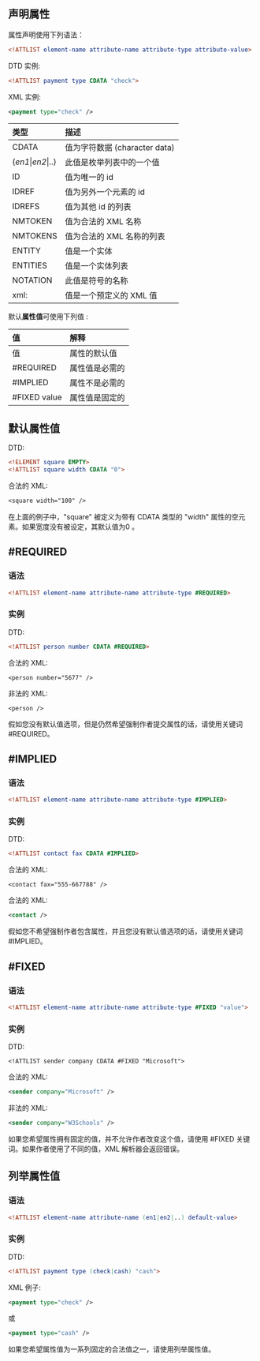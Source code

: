 ## 声明属性

属性声明使用下列语法：

```dtd
<!ATTLIST element-name attribute-name attribute-type attribute-value>
```

DTD 实例:

```dtd
<!ATTLIST payment type CDATA "check">
```

XML 实例:

```xml
<payment type="check" />
```



| 类型               | 描述                          |
| :----------------- | :---------------------------- |
| CDATA              | 值为字符数据 (character data) |
| (*en1*\|*en2*\|..) | 此值是枚举列表中的一个值      |
| ID                 | 值为唯一的 id                 |
| IDREF              | 值为另外一个元素的 id         |
| IDREFS             | 值为其他 id 的列表            |
| NMTOKEN            | 值为合法的 XML 名称           |
| NMTOKENS           | 值为合法的 XML 名称的列表     |
| ENTITY             | 值是一个实体                  |
| ENTITIES           | 值是一个实体列表              |
| NOTATION           | 此值是符号的名称              |
| xml:               | 值是一个预定义的 XML 值       |

默认**属性值**可使用下列值 :

| 值           | 解释           |
| :----------- | :------------- |
| 值           | 属性的默认值   |
| #REQUIRED    | 属性值是必需的 |
| #IMPLIED     | 属性不是必需的 |
| #FIXED value | 属性值是固定的 |



## 默认属性值

DTD:

```dtd
<!ELEMENT square EMPTY>
<!ATTLIST square width CDATA "0">
```

合法的 XML:

```dtd
<square width="100" />
```

在上面的例子中，"square" 被定义为带有 CDATA 类型的 "width" 属性的空元素。如果宽度没有被设定，其默认值为0 。





## #REQUIRED

### 语法

```dtd
<!ATTLIST element-name attribute-name attribute-type #REQUIRED>
```

### 实例

DTD:

```dtd
<!ATTLIST person number CDATA #REQUIRED>
```

合法的 XML:

```xml-dtd
<person number="5677" />
```

非法的 XML:

```xml-dtd
<person />
```

假如您没有默认值选项，但是仍然希望强制作者提交属性的话，请使用关键词 #REQUIRED。





## #IMPLIED

### 语法

```dtd
<!ATTLIST element-name attribute-name attribute-type #IMPLIED>
```

### 实例

DTD:

```dtd
<!ATTLIST contact fax CDATA #IMPLIED>
```

合法的 XML:

```xml-dtd
<contact fax="555-667788" />
```

合法的 XML:

```xml
<contact />
```

假如您不希望强制作者包含属性，并且您没有默认值选项的话，请使用关键词 #IMPLIED。





## #FIXED

### 语法

```dtd
<!ATTLIST element-name attribute-name attribute-type #FIXED "value">
```

### 实例

DTD:

```xml-dtd
<!ATTLIST sender company CDATA #FIXED "Microsoft">
```

合法的 XML:

```xml
<sender company="Microsoft" />
```

非法的 XML:

```xml
<sender company="W3Schools" />
```

如果您希望属性拥有固定的值，并不允许作者改变这个值，请使用 #FIXED 关键词。如果作者使用了不同的值，XML 解析器会返回错误。





## 列举属性值

### 语法

```dtd
<!ATTLIST element-name attribute-name (en1|en2|..) default-value>
```

### 实例

DTD:

```dtd
<!ATTLIST payment type (check|cash) "cash">
```

XML 例子:

```xml
<payment type="check" />
```

或

```xml
<payment type="cash" />
```



如果您希望属性值为一系列固定的合法值之一，请使用列举属性值。

